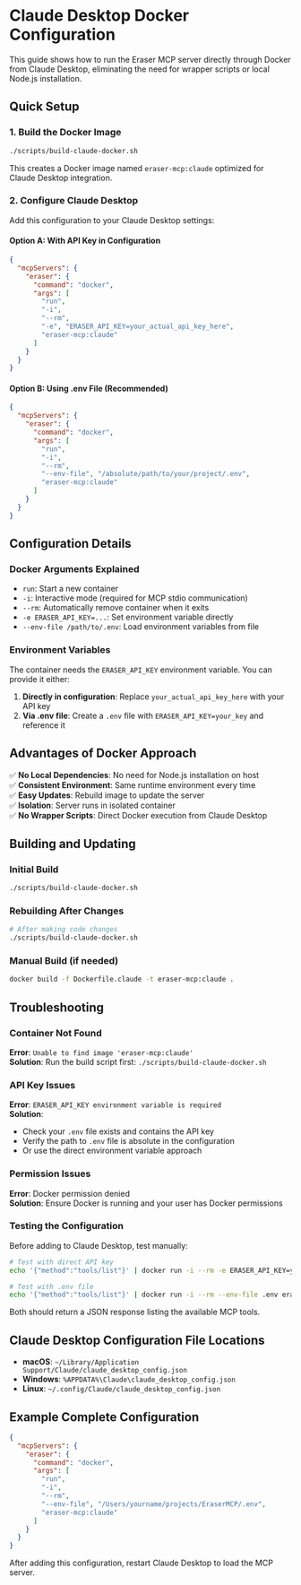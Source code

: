 # Claude Desktop Docker Configuration

This guide shows how to run the Eraser MCP server directly through Docker from Claude Desktop, eliminating the need for wrapper scripts or local Node.js installation.

## Quick Setup

### 1. Build the Docker Image

```bash
./scripts/build-claude-docker.sh
```

This creates a Docker image named `eraser-mcp:claude` optimized for Claude Desktop integration.

### 2. Configure Claude Desktop

Add this configuration to your Claude Desktop settings:

#### Option A: With API Key in Configuration
```json
{
  "mcpServers": {
    "eraser": {
      "command": "docker",
      "args": [
        "run",
        "-i",
        "--rm",
        "-e", "ERASER_API_KEY=your_actual_api_key_here",
        "eraser-mcp:claude"
      ]
    }
  }
}
```

#### Option B: Using .env File (Recommended)
```json
{
  "mcpServers": {
    "eraser": {
      "command": "docker",
      "args": [
        "run",
        "-i",
        "--rm",
        "--env-file", "/absolute/path/to/your/project/.env",
        "eraser-mcp:claude"
      ]
    }
  }
}
```

## Configuration Details

### Docker Arguments Explained

- `run`: Start a new container
- `-i`: Interactive mode (required for MCP stdio communication)
- `--rm`: Automatically remove container when it exits
- `-e ERASER_API_KEY=...`: Set environment variable directly
- `--env-file /path/to/.env`: Load environment variables from file

### Environment Variables

The container needs the `ERASER_API_KEY` environment variable. You can provide it either:

1. **Directly in configuration**: Replace `your_actual_api_key_here` with your API key
2. **Via .env file**: Create a `.env` file with `ERASER_API_KEY=your_key` and reference it

## Advantages of Docker Approach

✅ **No Local Dependencies**: No need for Node.js installation on host  
✅ **Consistent Environment**: Same runtime environment every time  
✅ **Easy Updates**: Rebuild image to update the server  
✅ **Isolation**: Server runs in isolated container  
✅ **No Wrapper Scripts**: Direct Docker execution from Claude Desktop  

## Building and Updating

### Initial Build
```bash
./scripts/build-claude-docker.sh
```

### Rebuilding After Changes
```bash
# After making code changes
./scripts/build-claude-docker.sh
```

### Manual Build (if needed)
```bash
docker build -f Dockerfile.claude -t eraser-mcp:claude .
```

## Troubleshooting

### Container Not Found
**Error**: `Unable to find image 'eraser-mcp:claude'`  
**Solution**: Run the build script first: `./scripts/build-claude-docker.sh`

### API Key Issues
**Error**: `ERASER_API_KEY environment variable is required`  
**Solution**: 
- Check your `.env` file exists and contains the API key
- Verify the path to `.env` file is absolute in the configuration
- Or use the direct environment variable approach

### Permission Issues
**Error**: Docker permission denied  
**Solution**: Ensure Docker is running and your user has Docker permissions

### Testing the Configuration

Before adding to Claude Desktop, test manually:

```bash
# Test with direct API key
echo '{"method":"tools/list"}' | docker run -i --rm -e ERASER_API_KEY=your_key eraser-mcp:claude

# Test with .env file
echo '{"method":"tools/list"}' | docker run -i --rm --env-file .env eraser-mcp:claude
```

Both should return a JSON response listing the available MCP tools.

## Claude Desktop Configuration File Locations

- **macOS**: `~/Library/Application Support/Claude/claude_desktop_config.json`
- **Windows**: `%APPDATA%\Claude\claude_desktop_config.json`
- **Linux**: `~/.config/Claude/claude_desktop_config.json`

## Example Complete Configuration

```json
{
  "mcpServers": {
    "eraser": {
      "command": "docker",
      "args": [
        "run",
        "-i",
        "--rm",
        "--env-file", "/Users/yourname/projects/EraserMCP/.env",
        "eraser-mcp:claude"
      ]
    }
  }
}
```

After adding this configuration, restart Claude Desktop to load the MCP server.